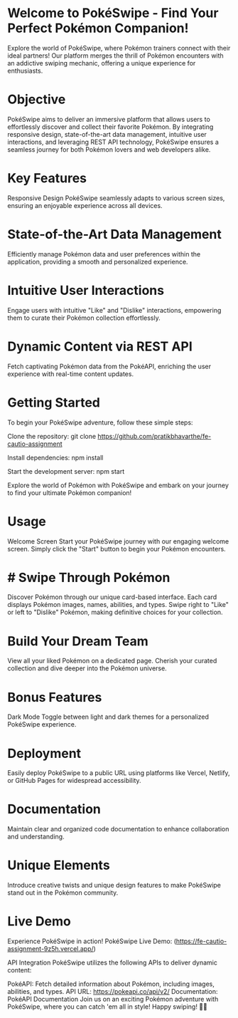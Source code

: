 # Welcome to PokéSwipe - Find Your Perfect Pokémon Companion!
Explore the world of PokéSwipe, where Pokémon trainers connect with their ideal partners! Our platform merges the thrill of Pokémon encounters with an addictive swiping mechanic, offering a unique experience for enthusiasts.

# Objective
PokéSwipe aims to deliver an immersive platform that allows users to effortlessly discover and collect their favorite Pokémon. By integrating responsive design, state-of-the-art data management, intuitive user interactions, and leveraging REST API technology, PokéSwipe ensures a seamless journey for both Pokémon lovers and web developers alike.

# Key Features
Responsive Design
PokéSwipe seamlessly adapts to various screen sizes, ensuring an enjoyable experience across all devices.

# State-of-the-Art Data Management
Efficiently manage Pokémon data and user preferences within the application, providing a smooth and personalized experience.

# Intuitive User Interactions
Engage users with intuitive "Like" and "Dislike" interactions, empowering them to curate their Pokémon collection effortlessly.

# Dynamic Content via REST API
Fetch captivating Pokémon data from the PokéAPI, enriching the user experience with real-time content updates.

# Getting Started
To begin your PokéSwipe adventure, follow these simple steps:

Clone the repository: git clone https://github.com/pratikbhavarthe/fe-cautio-assignment

Install dependencies: npm install

Start the development server: npm start

Explore the world of Pokémon with PokéSwipe and embark on your journey to find your ultimate Pokémon companion!

# Usage
Welcome Screen
Start your PokéSwipe journey with our engaging welcome screen. Simply click the "Start" button to begin your Pokémon encounters.

# # Swipe Through Pokémon
Discover Pokémon through our unique card-based interface. Each card displays Pokémon images, names, abilities, and types. Swipe right to "Like" or left to "Dislike" Pokémon, making definitive choices for your collection.

# Build Your Dream Team
View all your liked Pokémon on a dedicated page. Cherish your curated collection and dive deeper into the Pokémon universe.

# Bonus Features
Dark Mode
Toggle between light and dark themes for a personalized PokéSwipe experience.

# Deployment
Easily deploy PokéSwipe to a public URL using platforms like Vercel, Netlify, or GitHub Pages for widespread accessibility.

# Documentation
Maintain clear and organized code documentation to enhance collaboration and understanding.

# Unique Elements
Introduce creative twists and unique design features to make PokéSwipe stand out in the Pokémon community.

# Live Demo
Experience PokéSwipe in action! PokéSwipe Live Demo: (https://fe-cautio-assignment-9z5h.vercel.app/)

API Integration
PokéSwipe utilizes the following APIs to deliver dynamic content:

PokéAPI: Fetch detailed information about Pokémon, including images, abilities, and types.
API URL: https://pokeapi.co/api/v2/
Documentation: PokéAPI Documentation
Join us on an exciting Pokémon adventure with PokéSwipe, where you can catch 'em all in style! Happy swiping! 🌟🔥







